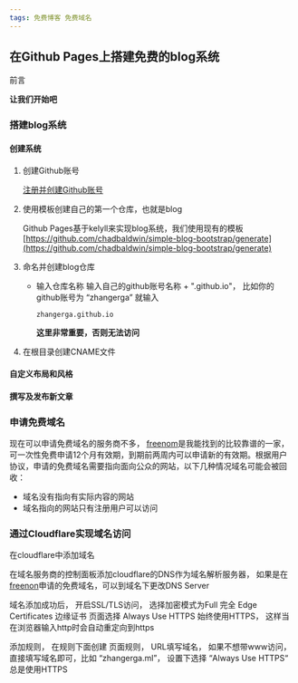 ```yaml
---
tags: 免费博客 免费域名
---
```


## 在Github Pages上搭建免费的blog系统

前言

**让我们开始吧**

### 搭建blog系统
#### 创建系统
1. 创建Github账号
    
    [注册并创建Github账号](https://github.com/signup)

2. 使用模板创建自己的第一个仓库，也就是blog

    Github Pages基于kelyll来实现blog系统，我们使用现有的模板 [https://github.com/chadbaldwin/simple-blog-bootstrap/generate](https://github.com/chadbaldwin/simple-blog-bootstrap/generate)

3. 命名并创建blog仓库

    * 输入仓库名称
      输入自己的github账号名称 + ".github.io"， 比如你的github账号为 “zhangerga” 就输入
      ```
      zhangerga.github.io
      ```
      **这里非常重要，否则无法访问**
      
 4. 在根目录创建CNAME文件

#### 自定义布局和风格

#### 撰写及发布新文章

### 申请免费域名
现在可以申请免费域名的服务商不多， [freenom](https://www.freenom.com/)是我能找到的比较靠谱的一家， 可一次性免费申请12个月有效期，到期前两周内可以申请新的有效期。根据用户协议，申请的免费域名需要指向面向公众的网站，以下几种情况域名可能会被回收：

* 域名没有指向有实际内容的网站
* 域名指向的网站只有注册用户可以访问

### 通过Cloudflare实现域名访问
在cloudflare中添加域名

在域名服务商的控制面板添加cloudflare的DNS作为域名解析服务器， 如果是在[freenon](https://www.freenom.com/)申请的免费域名，可以到域名下更改DNS Server


域名添加成功后， 开启SSL/TLS访问， 选择加密模式为Full 完全
Edge Certificates 边缘证书 页面选择 Always Use HTTPS 始终使用HTTPS， 这样当在浏览器输入http时会自动重定向到https

添加规则， 在规则下面创建 页面规则， 
URL填写域名， 如果不想带www访问，直接填写域名即可，比如 “zhangerga.ml”， 设置下选择 “Always Use HTTPS“ 总是使用HTTPS


